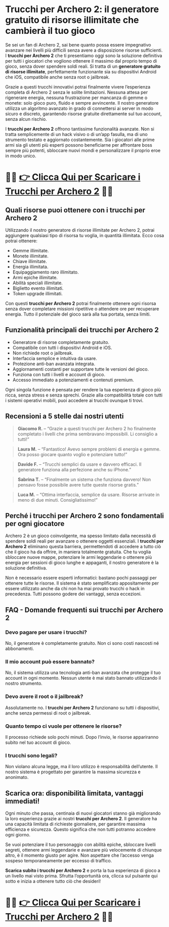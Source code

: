 <h1>Trucchi per Archero 2: il generatore gratuito di risorse illimitate che cambierà il tuo gioco</h1>

<p>Se sei un fan di Archero 2, sai bene quanto possa essere impegnativo avanzare nei livelli più difficili senza avere a disposizione risorse sufficienti. I <strong>trucchi per Archero 2</strong> che ti presentiamo oggi sono la soluzione definitiva per tutti i giocatori che vogliono ottenere il massimo dal proprio tempo di gioco, senza dover spendere soldi reali. Si tratta di un <strong>generatore gratuito di risorse illimitate</strong>, perfettamente funzionante sia su dispositivi Android che iOS, compatibile anche senza root o jailbreak.</p>

<p>Grazie a questi trucchi innovativi potrai finalmente vivere l’esperienza completa di Archero 2 senza le solite limitazioni. Nessuna attesa per rigenerare energia, nessuna frustrazione per mancanza di gemme o monete: solo gioco puro, fluido e sempre avvincente. Il nostro generatore utilizza un algoritmo avanzato in grado di connettersi ai server in modo sicuro e discreto, garantendo risorse gratuite direttamente sul tuo account, senza alcun rischio.</p>

<p>I <strong>trucchi per Archero 2</strong> offrono tantissime funzionalità avanzate. Non si tratta semplicemente di un hack visivo o di un’app fasulla, ma di uno strumento testato e aggiornato costantemente. Sia i giocatori alle prime armi sia gli utenti più esperti possono beneficiarne per affrontare boss sempre più potenti, sbloccare nuovi mondi e personalizzare il proprio eroe in modo unico.</p>

# 🔴🔴 **[👉 Clicca Qui per Scaricare i Trucchi per Archero 2](https://tinyurl.com/ThumbTattica)** 🔴🔴

<h2>Quali risorse puoi ottenere con i trucchi per Archero 2</h2>

<p>Utilizzando il nostro generatore di risorse illimitate per Archero 2, potrai aggiungere qualsiasi tipo di risorsa tu voglia, in quantità illimitata. Ecco cosa potrai ottenere:</p>

<ul>
  <li>Gemme illimitate.</li>
  <li>Monete illimitate.</li>
  <li>Chiave illimitate.</li>
  <li>Energia illimitata.</li>
  <li>Equipaggiamento raro illimitato.</li>
  <li>Armi epiche illimitate.</li>
  <li>Abilità speciali illimitate.</li>
  <li>Biglietto evento illimitati.</li>
  <li>Token upgrade illimitati.</li>
</ul>

<p>Con questi <strong>trucchi per Archero 2</strong> potrai finalmente ottenere ogni risorsa senza dover completare missioni ripetitive o attendere ore per recuperare energia. Tutto il potenziale del gioco sarà alla tua portata, senza limiti.</p>

<h2>Funzionalità principali dei trucchi per Archero 2</h2>

<ul>
  <li>Generatore di risorse completamente gratuito.</li>
  <li>Compatibile con tutti i dispositivi Android e iOS.</li>
  <li>Non richiede root o jailbreak.</li>
  <li>Interfaccia semplice e intuitiva da usare.</li>
  <li>Protezione anti-ban avanzata integrata.</li>
  <li>Aggiornamenti costanti per supportare tutte le versioni del gioco.</li>
  <li>Funziona con tutti i livelli e account di gioco.</li>
  <li>Accesso immediato a potenziamenti e contenuti premium.</li>
</ul>

<p>Ogni singola funzione è pensata per rendere la tua esperienza di gioco più ricca, senza stress e senza sprechi. Grazie alla compatibilità totale con tutti i sistemi operativi mobili, puoi accedere ai trucchi ovunque ti trovi.</p>

<h2>Recensioni a 5 stelle dai nostri utenti</h2>

<blockquote>
  <p><strong>Giacomo R.</strong> – “Grazie a questi trucchi per Archero 2 ho finalmente completato i livelli che prima sembravano impossibili. Li consiglio a tutti!”</p>
</blockquote>

<blockquote>
  <p><strong>Laura M.</strong> – “Fantastico! Avevo sempre problemi di energia e gemme. Ora posso giocare quanto voglio e potenziare tutto!”</p>
</blockquote>

<blockquote>
  <p><strong>Davide F.</strong> – “Trucchi semplici da usare e davvero efficaci. Il generatore funziona alla perfezione anche su iPhone.”</p>
</blockquote>

<blockquote>
  <p><strong>Sabrina T.</strong> – “Finalmente un sistema che funziona davvero! Non pensavo fosse possibile avere tutte queste risorse gratis.”</p>
</blockquote>

<blockquote>
  <p><strong>Luca M.</strong> – “Ottima interfaccia, semplice da usare. Risorse arrivate in meno di due minuti. Consigliatissimo!”</p>
</blockquote>

<h2>Perché i trucchi per Archero 2 sono fondamentali per ogni giocatore</h2>

<p>Archero 2 è un gioco coinvolgente, ma spesso limitato dalla necessità di spendere soldi reali per avanzare o ottenere oggetti essenziali. I <strong>trucchi per Archero 2</strong> eliminano questa barriera, permettendoti di accedere a tutto ciò che il gioco ha da offrire, in maniera totalmente gratuita. Che tu voglia sbloccare nuove mappe, potenziare le armi leggendarie o ottenere più energia per sessioni di gioco lunghe e appaganti, il nostro generatore è la soluzione definitiva.</p>

<p>Non è necessario essere esperti informatici: bastano pochi passaggi per ottenere tutte le risorse. Il sistema è stato semplificato appositamente per essere utilizzato anche da chi non ha mai provato trucchi o hack in precedenza. Tutti possono godere dei vantaggi, senza eccezioni.</p>

<h2>FAQ - Domande frequenti sui trucchi per Archero 2</h2>

<h3>Devo pagare per usare i trucchi?</h3>
<p>No, il generatore è completamente gratuito. Non ci sono costi nascosti né abbonamenti.</p>

<h3>Il mio account può essere bannato?</h3>
<p>No, il sistema utilizza una tecnologia anti-ban avanzata che protegge il tuo account in ogni momento. Nessun utente è mai stato bannato utilizzando il nostro strumento.</p>

<h3>Devo avere il root o il jailbreak?</h3>
<p>Assolutamente no. I <strong>trucchi per Archero 2</strong> funzionano su tutti i dispositivi, anche senza permessi di root o jailbreak.</p>

<h3>Quanto tempo ci vuole per ottenere le risorse?</h3>
<p>Il processo richiede solo pochi minuti. Dopo l’invio, le risorse appariranno subito nel tuo account di gioco.</p>

<h3>I trucchi sono legali?</h3>
<p>Non violano alcuna legge, ma il loro utilizzo è responsabilità dell’utente. Il nostro sistema è progettato per garantire la massima sicurezza e anonimato.</p>

<h2>Scarica ora: disponibilità limitata, vantaggi immediati!</h2>

<p>Ogni minuto che passa, centinaia di nuovi giocatori stanno già migliorando la loro esperienza grazie ai nostri <strong>trucchi per Archero 2</strong>. Il generatore ha una capacità limitata di richieste giornaliere, per garantire massima efficienza e sicurezza. Questo significa che non tutti potranno accedere ogni giorno.</p>

<p>Se vuoi potenziare il tuo personaggio con abilità epiche, sbloccare livelli segreti, ottenere armi leggendarie e avanzare più velocemente di chiunque altro, è il momento giusto per agire. Non aspettare che l’accesso venga sospeso temporaneamente per eccesso di traffico.</p>

<p><strong>Scarica subito i trucchi per Archero 2</strong> e porta la tua esperienza di gioco a un livello mai visto prima. Sfrutta l’opportunità ora, clicca sul pulsante qui sotto e inizia a ottenere tutto ciò che desideri!</p>

# 🔴🔴 **[👉 Clicca Qui per Scaricare i Trucchi per Archero 2](https://tinyurl.com/ThumbTattica)** 🔴🔴
